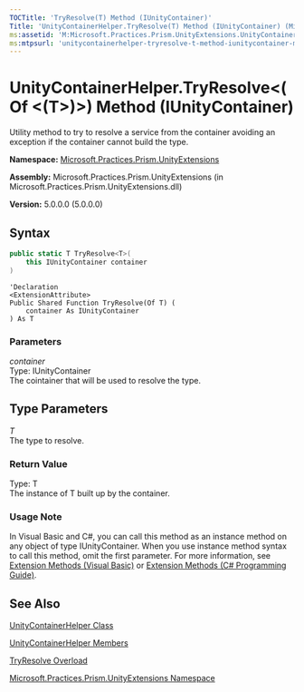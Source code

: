 ```yaml
---
TOCTitle: 'TryResolve(T) Method (IUnityContainer)'
Title: 'UnityContainerHelper.TryResolve(T) Method (IUnityContainer) (Microsoft.Practices.Prism.UnityExtensions)'
ms:assetid: 'M:Microsoft.Practices.Prism.UnityExtensions.UnityContainerHelper.TryResolve\`\`1(Microsoft.Practices.Unity.IUnityContainer)'
ms:mtpsurl: 'unitycontainerhelper-tryresolve-t-method-iunitycontainer-mspp-unityextensions.md'
---
```



# UnityContainerHelper.TryResolve&lt;(Of &lt;(T&gt;)&gt;) Method (IUnityContainer)

Utility method to try to resolve a service from the container avoiding an exception if the container cannot build the type.

**Namespace:** [Microsoft.Practices.Prism.UnityExtensions](/patterns-practices/reference/mspp-unityextensions-namespace)

**Assembly:** Microsoft.Practices.Prism.UnityExtensions (in Microsoft.Practices.Prism.UnityExtensions.dll)

**Version:** 5.0.0.0 (5.0.0.0)

## Syntax
```C#
public static T TryResolve<T>(
	this IUnityContainer container
)

```
```VB
'Declaration
<ExtensionAttribute> 
Public Shared Function TryResolve(Of T) ( 
	container As IUnityContainer
) As T
```

### Parameters

*container*  
Type: IUnityContainer   
The cointainer that will be used to resolve the type.

## Type Parameters


*T*  
The type to resolve.

### Return Value

Type: T   
The instance of T built up by the container.
### Usage Note

In Visual Basic and C\#, you can call this method as an instance method on any object of type IUnityContainer. When you use instance method syntax to call this method, omit the first parameter. For more information, see [Extension Methods (Visual Basic)](http://msdn.microsoft.com/en-us/library/bb384936.aspx) or [Extension Methods (C\# Programming Guide)](http://msdn.microsoft.com/en-us/library/bb383977.aspx).

## See Also

[UnityContainerHelper Class](/patterns-practices/reference/unitycontainerhelper-class-mspp-unityextensions)

[UnityContainerHelper Members](/patterns-practices/reference/unitycontainerhelper-members-mspp-unityextensions)

[TryResolve Overload](/patterns-practices/reference/unitycontainerhelper-tryresolve-method-mspp-unityextensions)

[Microsoft.Practices.Prism.UnityExtensions Namespace](/patterns-practices/reference/mspp-unityextensions-namespace)

